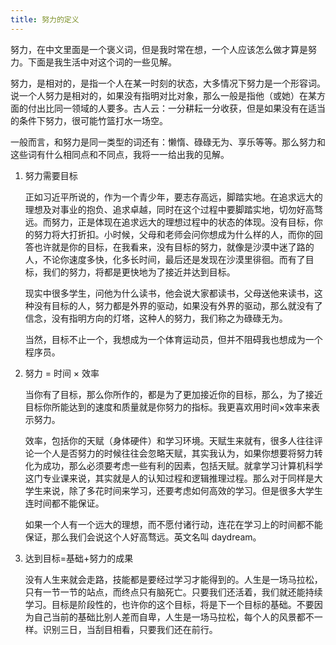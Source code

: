 ```yaml
---
title: 努力的定义
---
```


努力，在中文里面是一个褒义词，但是我时常在想，一个人应该怎么做才算是努力。下面是我生活中对这个词的一些见解。

努力，是相对的，是指一个人在某一时刻的状态，大多情况下努力是一个形容词。说一个人努力是相对的，如果没有指明对比对象，那么一般是指他（或她）在某方面的付出比同一领域的人要多。古人云：一分耕耘一分收获，但是如果没有在适当的条件下努力，很可能竹篮打水一场空。

一般而言，和努力是同一类型的词还有：懒惰、碌碌无为、享乐等等。那么努力和这些词有什么相同点和不同点，我将一一给出我的见解。

1. 努力需要目标

   正如习近平所说的，作为一个青少年，要志存高远，脚踏实地。在追求远大的理想及对事业的抱负、追求卓越，同时在这个过程中要脚踏实地，切勿好高骛远。而努力，正是体现在追求远大的理想过程中的状态的体现。没有目标，你的努力将大打折扣。小时候，父母和老师会问你想成为什么样的人，而你的回答也许就是你的目标，在我看来，没有目标的努力，就像是沙漠中迷了路的人，不论你速度多快，化多长时间，最后还是发现在沙漠里徘徊。而有了目标，我们的努力，将都是更快地为了接近并达到目标。

   现实中很多学生，问他为什么读书，他会说大家都读书，父母送他来读书，这种没有目标的人，努力都是外界的驱动，如果没有外界的驱动，那么就没有了信念，没有指明方向的灯塔，这种人的努力，我们称之为碌碌无为。

   当然，目标不止一个，我想成为一个体育运动员，但并不阻碍我也想成为一个程序员。

2. 努力 = 时间 × 效率

   当你有了目标，那么你所作的，都是为了更加接近你的目标，那么，为了接近目标你所能达到的速度和质量就是你努力的指标。我更喜欢用时间×效率来表示努力。

   效率，包括你的天赋（身体硬件）和学习环境。天赋生来就有，很多人往往评论一个人是否努力的时候往往会忽略天赋，其实我认为，如果你想要将努力转化为成功，那么必须要考虑一些有利的因素，包括天赋。就拿学习计算机科学这门专业课来说，其实就是人的认知过程和逻辑推理过程。那么对于同样是大学生来说，除了多花时间来学习，还要考虑如何高效的学习。但是很多大学生连时间都不能保证。

   如果一个人有一个远大的理想，而不愿付诸行动，连花在学习上的时间都不能保证，那么我们会说这个人好高骛远。英文名叫 daydream。

3. 达到目标=基础+努力的成果

   没有人生来就会走路，技能都是要经过学习才能得到的。人生是一场马拉松，只有一节一节的站点，而终点只有脑死亡。只要我们还活着，我们就还能持续学习。目标是阶段性的，也许你的这个目标，将是下一个目标的基础。不要因为自己当前的基础比别人差而自卑，人生是一场马拉松，每个人的风景都不一样。识别三日，当刮目相看，只要我们还在前行。